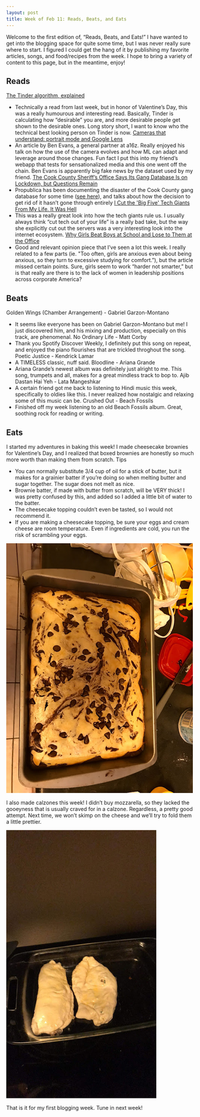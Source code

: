 ```yaml
---
layout: post
title: Week of Feb 11: Reads, Beats, and Eats
---
```

<p class="message">
Welcome to the first edition of, “Reads, Beats, and Eats!” I have wanted to get into the blogging space for quite some time, but I was never really sure where to start. I figured I could get the hang of it by publishing my favorite articles, songs, and food/recipes from the week. I hope to bring a variety of content to this page, but in the meantime, enjoy! 
</p>

## Reads
[The Tinder algorithm, explained](https://www.vox.com/2019/2/7/18210998/tinder-algorithm-swiping-tips-dating-app-science)
* Technically a read from last week, but in honor of Valentine’s Day, this was a really humourous and interesting read. Basically, Tinder is calculating how “desirable” you are, and more desirable people get shown to the desirable ones. Long story short, I want to know who the technical best looking person on Tinder is now. 
[Cameras that understand: portrait mode and Google Lens](https://www.ben-evans.com/benedictevans/2019/2/5/cameras-that-understand)
* An article by Ben Evans, a general partner at a16z. Really enjoyed his talk on how the use of the camera evolves and how ML can adapt and leverage around those changes. Fun fact I put this into my friend’s webapp that tests for sensationalized media and this one went off the chain. Ben Evans is apparently big fake news by the dataset used by my friend. 
[The Cook County Sheriff’s Office Says Its Gang Database Is on Lockdown, but Questions Remain](https://www.propublica.org/article/cook-county-sheriffs-office-gang-database)
* Propublica has been documenting the disaster of the Cook County gang database for some time ([see here](https://www.propublica.org/article/politic-il-insider-chicago-gang-database)), and talks about how the decision to get rid of it hasn’t gone through entirely 
[I Cut the 'Big Five' Tech Giants From My Life. It Was Hell](https://gizmodo.com/i-cut-the-big-five-tech-giants-from-my-life-it-was-hel-1831304194)
*  This was a really great look into how the tech giants rule us. I usually always think “cut tech out of your life” is a really bad take, but the way she explicitly cut out the servers was a very interesting look into the internet ecosystem. 
[Why Girls Beat Boys at School and Lose to Them at the Office](https://www.nytimes.com/2019/02/07/opinion/sunday/girls-school-confidence.html)
* Good and relevant opinion piece that I’ve seen a lot this week. I really related to a few parts (ie. "Too often, girls are anxious even about being anxious, so they turn to excessive studying for comfort.”), but the article missed certain points. Sure, girls seem to work “harder not smarter,” but is that really are there is to the lack of women in leadership positions across corporate America? 
## Beats 
Golden Wings (Chamber Arrangement) - Gabriel Garzon-Montano 
* It seems like everyone has been on Gabriel Garzon-Montano but me! I just discovered him, and his mixing and production, especially on this track, are phenomenal. 
No Ordinary Life - Matt Corby
* Thank you Spotify Discover Weekly, I definitely put this song on repeat, and enjoyed the piano flourishes that are trickled throghout the song. 
Poetic Justice - Kendrick Lamar 
* A TIMELESS classic, nuff said. 
Bloodline - Ariana Grande 
* Ariana Grande’s newest album was definitely just alright to me. This song, trumpets and all, makes for a great mindless track to bop to. 
Ajib Dastan Hai Yeh - Lata Mangeshkar 
* A certain friend got me back to listening to Hindi music this week, specifically to oldies like this. I never realized how nostalgic and relaxing some of this music can be. 
Crushed Out - Beach Fossils 
* Finished off my week listening to an old Beach Fossils album. Great, soothing rock for reading or writing. 
## Eats 
I started my adventures in baking this week! I made cheesecake brownies for Valentine’s Day, and I realized that boxed brownies are honestly so much more worth than making them from scratch. 
Tips
* You can normally substitute 3/4 cup of oil for a stick of butter, but it makes for a grainier batter if you’re doing so when melting butter and sugar together. The sugar does not melt as nice. 
* Brownie batter, if made with butter from scratch, will be VERY thick! I was pretty confused by this, and added so I added a little bit of water to the batter. 
* The cheesecake topping couldn’t even be tasted, so I would not recommend it. 
* If you are making a cheesecake topping, be sure your eggs and cream cheese are room temperature. Even if ingredients are cold, you run the risk of scrambling your eggs. 

![Finished project](2-11-pics/brownie2.jpg?raw=true "Title")

I also made calzones this week! I didn’t buy mozzarella, so they lacked the gooeyness that is usually craved for in a calzone. Regardless, a pretty good attempt. Next time, we won’t skimp on the cheese and we’ll try to fold them a little prettier. 

![The uglier 2 calzones..](2-11-pics/calzone.JPG?raw=true "Title")


That is it for my first blogging week. Tune in next week! 